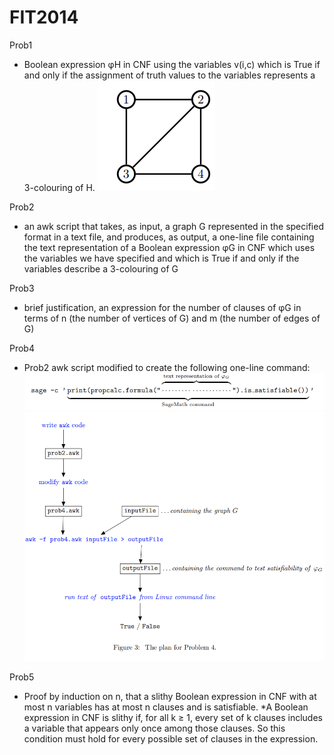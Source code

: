 # FIT2014
Prob1 
- Boolean expression φH in CNF using the variables v(i,c) which is True if and only if the assignment of truth values to the variables represents a 3-colouring of H. ![alt text](image.png)

Prob2
- an awk script that takes, as input, a graph G represented in the specified format in a text file, and produces, as output, a one-line file containing the text representation of a Boolean expression φG in CNF which uses the variables we have specified and which is True if and only if the variables describe a 3-colouring of G 

Prob3
- brief justification, an expression for the number of clauses of φG in terms of n (the number of vertices of G) and m (the number of edges of G)

Prob4
- Prob2 awk script modified to create the following one-line command:
![alt text](image-1.png)
![alt text](image-2.png)

Prob5
- Proof by induction on n, that a slithy Boolean expression in CNF with at most n variables has at most n clauses and is satisfiable. 
*A Boolean expression in CNF is slithy if, for all k ≥ 1, every set of k clauses includes a variable that appears only once among those clauses. So this condition must hold for every possible set of clauses in the expression.